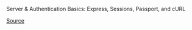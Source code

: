 Server & Authentication Basics: Express, Sessions, Passport, and cURL

[Source](https://medium.com/@evangow/server-authentication-basics-express-sessions-passport-and-curl-359b7456003d)
